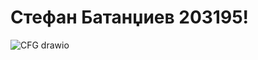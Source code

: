# Стефан Батанџиев 203195!
![CFG drawio](https://github.com/StefanBatandjiev/SI_2023_lab2_203195/assets/86986482/7074ba68-2c09-4a66-9a9e-9631c69b4718)

